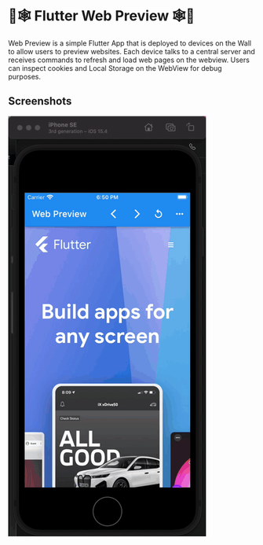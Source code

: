# 📱🕸️ Flutter Web Preview 🕸️📱

Web Preview is a simple Flutter App that is deployed to devices on the Wall to allow users to preview websites.  Each device talks to a central server and receives commands to refresh and load web pages on the webview.  Users can inspect cookies and Local Storage on the WebView for debug purposes. 

## Screenshots

![alt text](https://github.com/ucl-casa-ce/mobile-device-wall/blob/main/z-assets/webpreview-flutter-app.gif?raw=true)